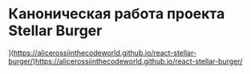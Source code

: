 # Каноническая работа проекта Stellar Burger 
](https://alicerossiinthecodeworld.github.io/react-stellar-burger/)https://alicerossiinthecodeworld.github.io/react-stellar-burger/
